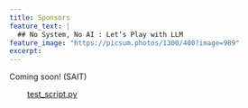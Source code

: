```yaml
---
title: Sponsors
feature_text: |
  ## No System, No AI : Let’s Play with LLM
feature_image: "https://picsum.photos/1300/400?image=989"
excerpt:
---
```


Coming soon!
(SAIT)


 &nbsp;&nbsp;&nbsp;&nbsp;&nbsp;&nbsp;&nbsp;&nbsp;<a target="_blank" href="assets/files/test.py">test_script.py</a>

